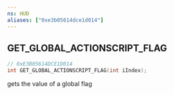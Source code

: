 ```yaml
---
ns: HUD
aliases: ["0xe3b05614dce1d014"]
---
```

## GET_GLOBAL_ACTIONSCRIPT_FLAG

```c
// 0xE3B05614DCE1D014
int GET_GLOBAL_ACTIONSCRIPT_FLAG(int iIndex);
```

gets the value of a global flag

